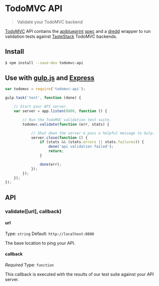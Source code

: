 # TodoMVC API

> Validate your TodoMVC backend

[TodoMVC](//todomvc.com/) API contains the [apiblueprint](//apiblueprint.org/) [spec](todos.apib) and a [dredd](//github.com/apiaryio/dredd) wrapper to run validation tests against [TasteStack](//github.com/tastejs/TasteStack) TodoMVC backends.


## Install

```sh
$ npm install --save-dev todomvc-api
```


## Use with [gulp.js](//gulpjs.com) and [Express](//expressjs.com)

```js
var todomvc = require('todomvc-api');

gulp.task('test', function (done) {

	// Start your API server.
	var server = app.listen(8080, function () {

		// Run the TodoMVC validation test suite.
		todomvc.validate(function (err, stats) {

			// Shut down the server & pass a helpful message to Gulp.
			server.close(function () {
				if (stats && (stats.errors || stats.failures)) {
					done('api validation failed');
					return;
				}

				done(err);
			});
		});
	});
});
```


## API

### validate([url], callback)

#### url

Type: `string`
Default: `http://localhost:8080`

The base location to ping your API.

#### callback

*Required*
Type: `function`

This callback is executed with the results of our test suite against your API server.
